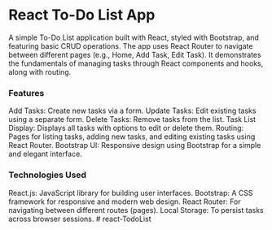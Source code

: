 # React To-Do List App

A simple To-Do List application built with React, styled with Bootstrap, and featuring basic CRUD operations. The app uses React Router to navigate between different pages (e.g., Home, Add Task, Edit Task). It demonstrates the fundamentals of managing tasks through React components and hooks, along with routing.

### Features

Add Tasks: Create new tasks via a form.
Update Tasks: Edit existing tasks using a separate form.
Delete Tasks: Remove tasks from the list.
Task List Display: Displays all tasks with options to edit or delete them.
Routing: Pages for listing tasks, adding new tasks, and editing existing tasks using React Router.
Bootstrap UI: Responsive design using Bootstrap for a simple and elegant interface.

### Technologies Used

React.js: JavaScript library for building user interfaces.
Bootstrap: A CSS framework for responsive and modern web design.
React Router: For navigating between different routes (pages).
Local Storage: To persist tasks across browser sessions.
#   r e a c t - T o d o L i s t 
 
 
